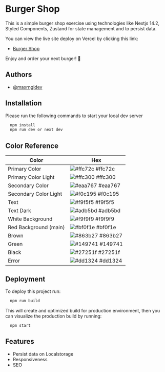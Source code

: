 
# Burger Shop

This is a simple burger shop exercise using technologies like Nextjs 14.2, Styled Components, Zustand for state management and to persist data.

You can view the live site deploy on Vercel by clicking this link:

- [Burger Shop](https://nextsjs-burgershop.vercel.app/)

Enjoy and order your next burger! 🍔

## Authors

- [@maxrngldev](https://github.com/maxrngldev)


## Installation

Please run the following commands to start your local dev server

```bash
  npm install
  npm run dev or next dev
```
## Color Reference

| Color             | Hex                                                                |
| ----------------- | ------------------------------------------------------------------ |
| Primary Color | ![#ffc72c](https://via.placeholder.com/10/ffc72c?text=+) #ffc72c |
| Primary Color Light | ![#ffc300](https://via.placeholder.com/10/ffc300?text=+) #ffc300 |
| Secondary Color | ![#eaa767](https://via.placeholder.com/10/eaa767?text=+) #eaa767 |
| Secondary Color Light | ![#f0c195](https://via.placeholder.com/10/f0c195?text=+) #f0c195 |
| Text | ![#f9f5f5](https://via.placeholder.com/10/f9f5f5?text=+) #f9f5f5 |
| Text Dark | ![#adb5bd](https://via.placeholder.com/10/adb5bd?text=+) #adb5bd |
| White Background | ![#f9f9f9](https://via.placeholder.com/10/f9f9f9?text=+) #f9f9f9 |
| Red Background (main) | ![#bf0f1e](https://via.placeholder.com/10/bf0f1e?text=+) #bf0f1e |
| Brown | ![#863b27](https://via.placeholder.com/10/863b27?text=+) #863b27 |
| Green | ![#149741](https://via.placeholder.com/10/149741?text=+) #149741 |
| Black | ![#27251f](https://via.placeholder.com/10/27251f?text=+) #27251f |
| Error | ![#dd1324](https://via.placeholder.com/10/dd1324?text=+) #dd1324 |
## Deployment

To deploy this project run:

```bash
  npm run build
```

This will create and optimized build for production environment, then you can visualize the production build by running:

```bash
  npm start
```

## Features

- Persist data on Localstorage
- Responsiveness
- SEO 
